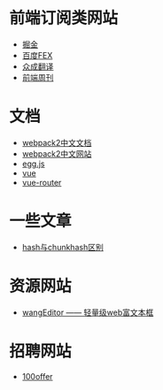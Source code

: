 # 前端订阅类网站
* <a href="https://juejin.im">掘金</a>
* <a href="http://fex.baidu.com/weekly/">百度FEX</a>
* <a href="http://zcfy.baomitu.com/">众成翻译</a>
* <a href="http://www.feweekly.com/">前端周刊</a>

# 文档
* <a href="http://www.css88.com/doc/webpack2">webpack2中文文档</a>
* <a href="https://doc.webpack-china.org/">webpack2中文网站</a>
* <a href="https://eggjs.org/zh-cn/intro/">egg.js</a>
* <a href="https://cn.vuejs.org/">vue</a>
* <a href="https://router.vuejs.org/zh-cn/">vue-router</a>
# 一些文章
* <a href="http://www.cnblogs.com/ihardcoder/p/5623411.html">hash与chunkhash区别</a>

# 资源网站
* <a href="https://github.com/wangfupeng1988/wangEditor">wangEditor —— 轻量级web富文本框</a>
# 招聘网站
* <a href="https://cn.100offer.com">100offer</a>
